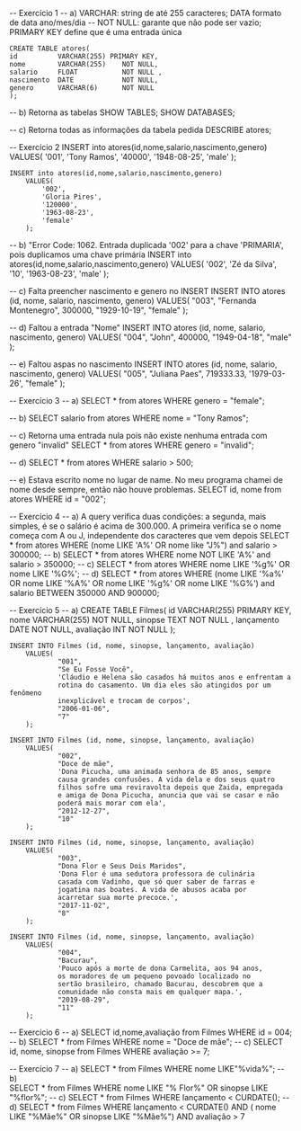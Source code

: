 -- Exercício 1
    -- a) VARCHAR: string de até 255 caracteres; DATA formato de data ano/mes/dia
    -- NOT NULL: garante que não pode ser vazio; PRIMARY KEY define que é uma entrada única
    
    CREATE TABLE atores(
    id 			VARCHAR(255) PRIMARY KEY,
    nome 		VARCHAR(255) 	NOT NULL,
    salario 	FLOAT 			NOT NULL ,
    nascimento 	DATE 			NOT NULL,
    genero 		VARCHAR(6) 		NOT NULL
    );
    

-- b) Retorna as tabelas 
    SHOW TABLES;
    SHOW DATABASES;
    
-- c) Retorna todas as informações da tabela pedida
	DESCRIBE atores;
    
-- Exercício 2
	INSERT into atores(id,nome,salario,nascimento,genero)
		VALUES(
			'001',
			'Tony Ramos',
			'40000',
			'1948-08-25',
			'male'
		);
    
    INSERT into atores(id,nome,salario,nascimento,genero)
		VALUES(
			'002',
			'Gloria Pires',
			'120000',
			'1963-08-23',
			'female'
		);
    
-- b) "Error Code: 1062. Entrada duplicada '002' para a chave 'PRIMARIA', pois duplicamos uma chave primária
        INSERT into atores(id,nome,salario,nascimento,genero)
			VALUES(
				'002',
				'Zé da Silva',
				'10',
				'1963-08-23',
				'male'
			);
    
-- c) Falta preencher nascimento e genero no INSERT
		INSERT INTO atores (id, nome, salario, nascimento, genero)
			VALUES(
				  "003", 
				  "Fernanda Montenegro",
				  300000,
				  "1929-10-19", 
				  "female"
			);


-- d) Faltou a entrada "Nome"
		INSERT INTO atores (id, nome, salario, nascimento, genero)
			VALUES(
				  "004",
				  "John",
				  400000,
				  "1949-04-18", 
				  "male"
			);
    
-- e)  Faltou aspas no nascimento
		INSERT INTO atores (id, nome, salario, nascimento, genero)
			VALUES(
				  "005", 
				  "Juliana Paes",
				  719333.33,
				  '1979-03-26', 
				  "female"
			);

-- Exercício 3 
-- a)
		SELECT * from atores WHERE genero = "female";
    
-- b)
		SELECT salario from atores WHERE nome = "Tony Ramos";

-- c) Retorna uma entrada nula pois não existe nenhuma entrada com genero "invalid"
 		SELECT * from atores WHERE genero = "invalid";
        
-- d) 
		SELECT * from atores WHERE salario > 500;
        
-- e) Estava escrito nome no lugar de name. No meu programa chamei de nome desde sempre, então não houve problemas. 
		SELECT id, nome from atores WHERE id = "002";
        
-- Exercício 4 
-- a)	A query verifica duas condições: a segunda, mais simples, é se o salário é acima de 300.000. A primeira verifica se o nome começa com A ou J, independente dos caracteres que vem depois
		SELECT * from atores WHERE (nome LIKE 'A%' OR nome like "J%") and salario > 300000;
-- b)
		SELECT * from atores WHERE nome NOT LIKE 'A%' and salario > 350000;
-- c)
		SELECT * from atores WHERE nome LIKE '%g%' OR nome LIKE '%G%';
-- d) 
		SELECT * from atores WHERE (nome LIKE '%a%' OR nome LIKE '%A%' OR nome LIKE '%g%' OR nome LIKE '%G%') and salario BETWEEN 350000 AND 900000;

-- Exercício 5
-- a)
    CREATE TABLE Filmes(
    id 			VARCHAR(255) PRIMARY KEY,
    nome 		VARCHAR(255) 	NOT NULL,
    sinopse 	TEXT		 	NOT NULL ,
    lançamento 	DATE 			NOT NULL,
    avaliação	INT 			NOT NULL
    );
    
	INSERT INTO Filmes (id, nome, sinopse, lançamento, avaliação)
		VALUES(
				"001",
				"Se Eu Fosse Você",
				'Cláudio e Helena são casados há muitos anos e enfrentam a 
                rotina do casamento. Um dia eles são atingidos por um fenômeno 
                inexplicável e trocam de corpos',
				"2006-01-06", 
				"7"
		);
	
	INSERT INTO Filmes (id, nome, sinopse, lançamento, avaliação)
		VALUES(
				"002",
				"Doce de mãe",
				'Dona Picucha, uma animada senhora de 85 anos, sempre 
                causa grandes confusões. A vida dela e dos seus quatro 
                filhos sofre uma reviravolta depois que Zaida, empregada 
                e amiga de Dona Picucha, anuncia que vai se casar e não 
                poderá mais morar com ela',
				"2012-12-27", 
				"10"
		);
        
	INSERT INTO Filmes (id, nome, sinopse, lançamento, avaliação)
		VALUES(
				"003",
				"Dona Flor e Seus Dois Maridos",
				'Dona Flor é uma sedutora professora de culinária 
                casada com Vadinho, que só quer saber de farras e 
                jogatina nas boates. A vida de abusos acaba por 
                acarretar sua morte precoce.',
				"2017-11-02", 
				"8"
		);
        
	INSERT INTO Filmes (id, nome, sinopse, lançamento, avaliação)
		VALUES(
				"004",
				"Bacurau",
				'Pouco após a morte de dona Carmelita, aos 94 anos, 
                os moradores de um pequeno povoado localizado no 
                sertão brasileiro, chamado Bacurau, descobrem que a 
                comunidade não consta mais em qualquer mapa.',
				"2019-08-29", 
				"11"
		);

-- Exercício 6
-- a) 
		SELECT id,nome,avaliação from Filmes WHERE id = 004;
-- b)
        SELECT *				 from Filmes WHERE nome = "Doce de mãe";
-- c)
		SELECT id, nome, sinopse from Filmes WHERE avaliação >= 7;
        
-- Exercício 7
-- a)
		SELECT *				from Filmes WHERE nome LIKE"%vida%";
-- b)	
		SELECT *				from Filmes WHERE nome LIKE "% Flor%" OR sinopse LIKE "%flor%";
-- c)
		SELECT *				from Filmes WHERE lançamento < CURDATE();
-- d) 
		SELECT * 				from Filmes WHERE lançamento < CURDATE() AND 
      ( nome 	LIKE "%Mãe%" OR sinopse LIKE "%Mãe%") 
		AND avaliação > 7